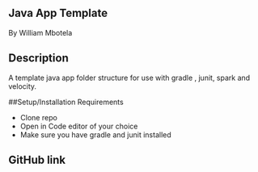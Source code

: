 ## Java App Template

By William Mbotela

## Description

A template java app folder structure for use with gradle , junit, spark and velocity.

##Setup/Installation Requirements
* Clone repo
* Open in Code editor of your choice
* Make sure you have gradle and junit installed


## GitHub link
